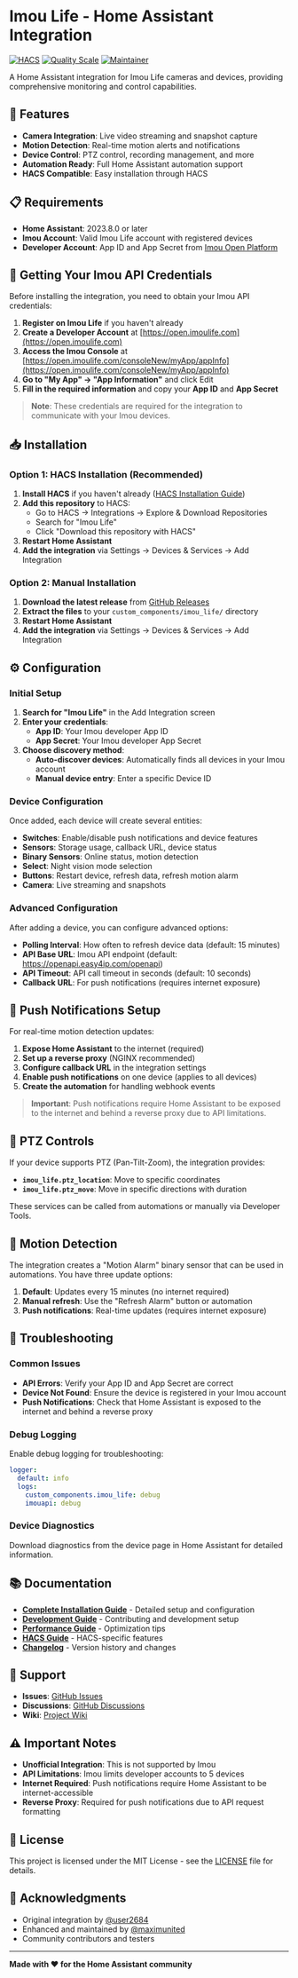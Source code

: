 
# Imou Life - Home Assistant Integration

[![HACS](https://img.shields.io/badge/HACS-Default-orange.svg)](https://github.com/custom-components/hacs)
[![Quality Scale](https://img.shields.io/badge/Quality%20Scale-Platinum-brightgreen.svg)](https://github.com/custom-components/hacs#quality-scale)
[![Maintainer](https://img.shields.io/badge/maintainer-@maximunited-blue.svg)](https://github.com/maximunited)

A Home Assistant integration for Imou Life cameras and devices, providing comprehensive monitoring and control capabilities.

## 🚀 Features

- **Camera Integration**: Live video streaming and snapshot capture
- **Motion Detection**: Real-time motion alerts and notifications
- **Device Control**: PTZ control, recording management, and more
- **Automation Ready**: Full Home Assistant automation support
- **HACS Compatible**: Easy installation through HACS

## 📋 Requirements

- **Home Assistant**: 2023.8.0 or later
- **Imou Account**: Valid Imou Life account with registered devices
- **Developer Account**: App ID and App Secret from [Imou Open Platform](https://open.imoulife.com)

## 🔑 Getting Your Imou API Credentials

Before installing the integration, you need to obtain your Imou API credentials:

1. **Register on Imou Life** if you haven't already
2. **Create a Developer Account** at [https://open.imoulife.com](https://open.imoulife.com)
3. **Access the Imou Console** at [https://open.imoulife.com/consoleNew/myApp/appInfo](https://open.imoulife.com/consoleNew/myApp/appInfo)
4. **Go to "My App" → "App Information"** and click Edit
5. **Fill in the required information** and copy your **App ID** and **App Secret**

> **Note**: These credentials are required for the integration to communicate with your Imou devices.

## 📥 Installation

### Option 1: HACS Installation (Recommended)

1. **Install HACS** if you haven't already ([HACS Installation Guide](https://hacs.xyz/docs/installation/installation/))
2. **Add this repository** to HACS:
   - Go to HACS → Integrations → Explore & Download Repositories
   - Search for "Imou Life"
   - Click "Download this repository with HACS"
3. **Restart Home Assistant**
4. **Add the integration** via Settings → Devices & Services → Add Integration

### Option 2: Manual Installation

1. **Download the latest release** from [GitHub Releases](https://github.com/maximunited/imou_life/releases)
2. **Extract the files** to your `custom_components/imou_life/` directory
3. **Restart Home Assistant**
4. **Add the integration** via Settings → Devices & Services → Add Integration

## ⚙️ Configuration

### Initial Setup

1. **Search for "Imou Life"** in the Add Integration screen
2. **Enter your credentials**:
   - **App ID**: Your Imou developer App ID
   - **App Secret**: Your Imou developer App Secret
3. **Choose discovery method**:
   - **Auto-discover devices**: Automatically finds all devices in your Imou account
   - **Manual device entry**: Enter a specific Device ID

### Device Configuration

Once added, each device will create several entities:

- **Switches**: Enable/disable push notifications and device features
- **Sensors**: Storage usage, callback URL, device status
- **Binary Sensors**: Online status, motion detection
- **Select**: Night vision mode selection
- **Buttons**: Restart device, refresh data, refresh motion alarm
- **Camera**: Live streaming and snapshots

### Advanced Configuration

After adding a device, you can configure advanced options:

- **Polling Interval**: How often to refresh device data (default: 15 minutes)
- **API Base URL**: Imou API endpoint (default: https://openapi.easy4ip.com/openapi)
- **API Timeout**: API call timeout in seconds (default: 10 seconds)
- **Callback URL**: For push notifications (requires internet exposure)

## 🔔 Push Notifications Setup

For real-time motion detection updates:

1. **Expose Home Assistant** to the internet (required)
2. **Set up a reverse proxy** (NGINX recommended)
3. **Configure callback URL** in the integration settings
4. **Enable push notifications** on one device (applies to all devices)
5. **Create the automation** for handling webhook events

> **Important**: Push notifications require Home Assistant to be exposed to the internet and behind a reverse proxy due to API limitations.

## 🎥 PTZ Controls

If your device supports PTZ (Pan-Tilt-Zoom), the integration provides:

- **`imou_life.ptz_location`**: Move to specific coordinates
- **`imou_life.ptz_move`**: Move in specific directions with duration

These services can be called from automations or manually via Developer Tools.

## 🚨 Motion Detection

The integration creates a "Motion Alarm" binary sensor that can be used in automations. You have three update options:

1. **Default**: Updates every 15 minutes (no internet required)
2. **Manual refresh**: Use the "Refresh Alarm" button or automation
3. **Push notifications**: Real-time updates (requires internet exposure)

## 🔧 Troubleshooting

### Common Issues

- **API Errors**: Verify your App ID and App Secret are correct
- **Device Not Found**: Ensure the device is registered in your Imou account
- **Push Notifications**: Check that Home Assistant is exposed to the internet and behind a reverse proxy

### Debug Logging

Enable debug logging for troubleshooting:

```yaml
logger:
  default: info
  logs:
    custom_components.imou_life: debug
    imouapi: debug
```

### Device Diagnostics

Download diagnostics from the device page in Home Assistant for detailed information.

## 📚 Documentation

- **[Complete Installation Guide](docs/INSTALLATION.md)** - Detailed setup and configuration
- **[Development Guide](docs/DEVELOPMENT.md)** - Contributing and development setup
- **[Performance Guide](docs/PERFORMANCE_TROUBLESHOOTING.md)** - Optimization tips
- **[HACS Guide](docs/HACS_ENHANCEMENTS.md)** - HACS-specific features
- **[Changelog](docs/CHANGELOG.md)** - Version history and changes

## 🤝 Support

- **Issues**: [GitHub Issues](https://github.com/maximunited/imou_life/issues)
- **Discussions**: [GitHub Discussions](https://github.com/maximunited/imou_life/discussions)
- **Wiki**: [Project Wiki](https://github.com/maximunited/imou_life/wiki)

## ⚠️ Important Notes

- **Unofficial Integration**: This is not supported by Imou
- **API Limitations**: Imou limits developer accounts to 5 devices
- **Internet Required**: Push notifications require Home Assistant to be internet-accessible
- **Reverse Proxy**: Required for push notifications due to API request formatting

## 📄 License

This project is licensed under the MIT License - see the [LICENSE](LICENSE) file for details.

## 🙏 Acknowledgments

- Original integration by [@user2684](https://github.com/user2684)
- Enhanced and maintained by [@maximunited](https://github.com/maximunited)
- Community contributors and testers

---

**Made with ❤️ for the Home Assistant community**
